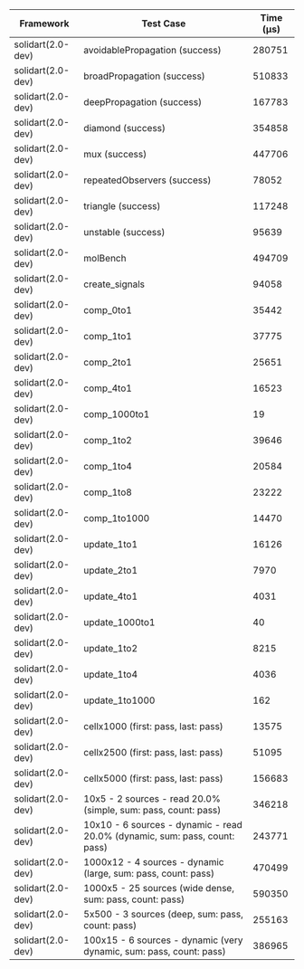 | Framework | Test Case | Time (μs) |
| --- | --- | --- |
| solidart(2.0-dev) | avoidablePropagation (success) | 280751 |
| solidart(2.0-dev) | broadPropagation (success) | 510833 |
| solidart(2.0-dev) | deepPropagation (success) | 167783 |
| solidart(2.0-dev) | diamond (success) | 354858 |
| solidart(2.0-dev) | mux (success) | 447706 |
| solidart(2.0-dev) | repeatedObservers (success) | 78052 |
| solidart(2.0-dev) | triangle (success) | 117248 |
| solidart(2.0-dev) | unstable (success) | 95639 |
| solidart(2.0-dev) | molBench | 494709 |
| solidart(2.0-dev) | create_signals | 94058 |
| solidart(2.0-dev) | comp_0to1 | 35442 |
| solidart(2.0-dev) | comp_1to1 | 37775 |
| solidart(2.0-dev) | comp_2to1 | 25651 |
| solidart(2.0-dev) | comp_4to1 | 16523 |
| solidart(2.0-dev) | comp_1000to1 | 19 |
| solidart(2.0-dev) | comp_1to2 | 39646 |
| solidart(2.0-dev) | comp_1to4 | 20584 |
| solidart(2.0-dev) | comp_1to8 | 23222 |
| solidart(2.0-dev) | comp_1to1000 | 14470 |
| solidart(2.0-dev) | update_1to1 | 16126 |
| solidart(2.0-dev) | update_2to1 | 7970 |
| solidart(2.0-dev) | update_4to1 | 4031 |
| solidart(2.0-dev) | update_1000to1 | 40 |
| solidart(2.0-dev) | update_1to2 | 8215 |
| solidart(2.0-dev) | update_1to4 | 4036 |
| solidart(2.0-dev) | update_1to1000 | 162 |
| solidart(2.0-dev) | cellx1000 (first: pass, last: pass) | 13575 |
| solidart(2.0-dev) | cellx2500 (first: pass, last: pass) | 51095 |
| solidart(2.0-dev) | cellx5000 (first: pass, last: pass) | 156683 |
| solidart(2.0-dev) | 10x5 - 2 sources - read 20.0% (simple, sum: pass, count: pass) | 346218 |
| solidart(2.0-dev) | 10x10 - 6 sources - dynamic - read 20.0% (dynamic, sum: pass, count: pass) | 243771 |
| solidart(2.0-dev) | 1000x12 - 4 sources - dynamic (large, sum: pass, count: pass) | 470499 |
| solidart(2.0-dev) | 1000x5 - 25 sources (wide dense, sum: pass, count: pass) | 590350 |
| solidart(2.0-dev) | 5x500 - 3 sources (deep, sum: pass, count: pass) | 255163 |
| solidart(2.0-dev) | 100x15 - 6 sources - dynamic (very dynamic, sum: pass, count: pass) | 386965 |
